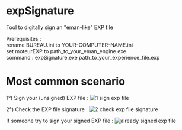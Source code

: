 # expSignature
Tool to digitally sign an "eman-like" EXP file<p>

Prerequisites :<br>
rename BUREAU.ini to YOUR-COMPUTER-NAME.ini<br>
set moteurEXP to path_to_your_eman_engine.exe<br>
command : expSignature.exe path_to_your_experience_file.exp<br>

# Most common scenario
1°) Sign your (unsigned) EXP file :
![1  sign exp file](https://user-images.githubusercontent.com/54830918/202219598-eade0b2d-5dcb-4f51-b1b2-f22c3973f392.jpg)

2°) Check the EXP file signature :
![2  check exp file signature](https://user-images.githubusercontent.com/54830918/202219662-961f77fb-20c9-4964-bf18-a554690d3bf8.jpg)

If someone try to sign your signed EXP file :
![already signed exp file](https://user-images.githubusercontent.com/54830918/202219705-7ac44c43-8648-4479-89c7-4a5c5c8b2ec3.jpg)
